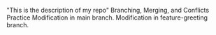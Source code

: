 "This is the description of my repo" Branching, Merging, and Conflicts Practice
Modification in main branch.
Modification in feature-greeting branch.
